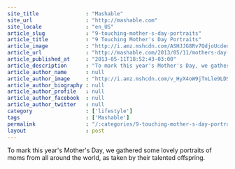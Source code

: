 ```yaml
---
site_title               : "Mashable"
site_url                 : "http://mashable.com"
site_locale              : "en_US"
article_slug             : "9-touching-mother-s-day-portraits"
article_title            : "9 Touching Mother's Day Portraits"
article_image            : "http://i.amz.mshcdn.com/ASHJJG8Rv7QdjoUcdedN7pHdnMU=/1200x627/2013%2F05%2F11%2F7a%2Fursula.aa55d.jpg"
article_url              : "http://mashable.com/2013/05/11/mothers-day-portraits/"
article_published_at     : "2013-05-11T18:52:43-03:00"
article_description      : "To mark this year's Mother's Day, we gathered some lovely portraits of moms from all around the world, as taken by their talented offspring."
article_author_name      : null
article_author_image     : "http://i.amz.mshcdn.com/v_HyX4oW9jTnLle9LDSoRJ-qzkM=/90x90/2016%2F07%2F14%2F96%2F2013020859amymaeellio.4fb7f.ece9e.jpg"
article_author_biography : null
article_author_profile   : null
article_author_facebook  : null
article_author_twitter   : null
category                 : ['lifestyle']
tags                     : ['Mashable']
permalink                : "/:categories/9-touching-mother-s-day-portraits/"
layout                   : post
---
```


To mark this year's Mother's Day, we gathered some lovely portraits of moms from all around the world, as taken by their talented offspring.
